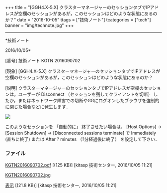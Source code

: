 ﻿+++
title = "[GGH4.X-5.X] クラスターマネージャーのセッションタブでIPアドレスが空欄のセッションがあるが，このセッションはどのような状態にあるのか？"
date = "2016-10-05"
ttags = ["技術ノート"]
tcategories = ["tech"]
banner = "img/technote.jpg"
+++

-----------------------------------------------------------------------------------------------------------------------------

*技術ノート

2016/10/05*


[番号]
技術ノート KGTN 2016090702

[現象]
[GGH4.X-5.X]
クラスターマネージャーのセッションタブでIPアドレスが空欄のセッションがあるが，このセッションはどのような状態にあるのか？

[説明]
クラスターマネージャーのセッションタブでIPアドレスが空欄のセッションは，ユーザーが
Disconnect （セッションを残してクライアントを切断）
したか，またはネットワーク障害での切断やGGにログオンしたブラウザを強制的に閉じた場合などに発生します．

![](http://techreport.kitasp.net/attachments/download/3050/KGTN2016090702.jpg)

このようなセッションを 「自動的に」 終了させたい場合は， [Host
Options] → [Session Shutdown] → [Disconnected sessions terminate]
で Immediately (直ちに終了) または After ? minutes （?分経過後に終了）
を設定して下さい．


### ファイル

 
 


[KGTN2016090702.pdf](http://techreport.kitasp.net/attachments/download/3049/KGTN2016090702.pdf)
 [(125 KB)] [kitasp 技術センター, 2016/10/05
11:21]

[KGTN2016090702.jpg](http://techreport.kitasp.net/attachments/download/3050/KGTN2016090702.jpg)

[表示](http://techreport.kitasp.net/attachments/3050/KGTN2016090702.jpg "表示")
 [(21.8 KB)] [kitasp 技術センター, 2016/10/05
11:21]


 


 

